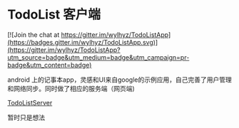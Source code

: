 # TodoList 客户端

[![Join the chat at https://gitter.im/wylhyz/TodoListApp](https://badges.gitter.im/wylhyz/TodoListApp.svg)](https://gitter.im/wylhyz/TodoListApp?utm_source=badge&utm_medium=badge&utm_campaign=pr-badge&utm_content=badge)

android 上的记事本app，灵感和UI来自google的示例应用，自己完善了用户管理和网络同步。同时做了相应的服务端（网页端)

[TodoListServer](https://github.com/wylhyz/TodoListServer)

暂时只是想法